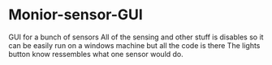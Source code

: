 # Monior-sensor-GUI
GUI for a bunch of sensors
All of the sensing and other stuff is disables so it can be easily run on a windows machine but all the code is there
The lights button know ressembles what one sensor would do.
